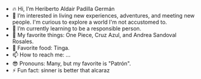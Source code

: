- 🔥 Hi, I’m Heriberto Aldair Padilla Germán
- 👀 I’m interested in living new experiences, adventures, and meeting new people. I'm curious to explore a world I'm not accustomed to.
- 🌱 I’m currently learning to be a responsible person.
- 💖 My favorite things: One Piece, Cruz Azul, and Andrea Sandoval Rosales.
- 🍲 Favorite food: Tinga.
- 📫 How to reach me: ...
- 😎 Pronouns: Many, but my favorite is "Patrón".
- ⚡ Fun fact: sinner is better that alcaraz
